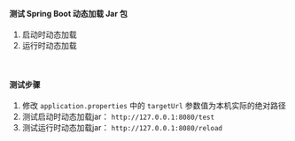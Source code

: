 #### 测试 Spring Boot 动态加载 Jar 包
1. 启动时动态加载
2. 运行时动态加载

&nbsp;
#### 测试步骤
1. 修改 `application.properties` 中的 `targetUrl` 参数值为本机实际的绝对路径
2. 测试启动时动态加载jar： `http://127.0.0.1:8080/test`
3. 测试运行时动态加载jar： `http://127.0.0.1:8080/reload`